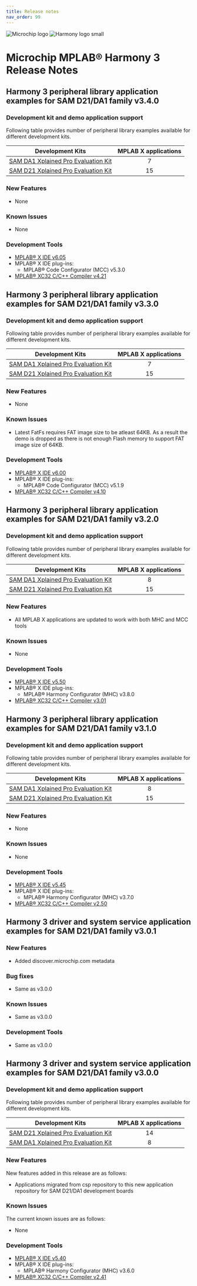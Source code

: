 ```yaml
---
title: Release notes
nav_order: 99
---
```


![Microchip logo](https://raw.githubusercontent.com/wiki/Microchip-MPLAB-Harmony/Microchip-MPLAB-Harmony.github.io/images/microchip_logo.png)
![Harmony logo small](https://raw.githubusercontent.com/wiki/Microchip-MPLAB-Harmony/Microchip-MPLAB-Harmony.github.io/images/microchip_mplab_harmony_logo_small.png)

# Microchip MPLAB® Harmony 3 Release Notes

## Harmony 3 peripheral library application examples for SAM D21/DA1 family  v3.4.0

### Development kit and demo application support

Following table provides number of peripheral library examples available for different development kits.

| Development Kits  | MPLAB X applications |
|:-----------------:|:-------------------:|
| [SAM DA1 Xplained Pro Evaluation Kit](https://www.microchip.com/DevelopmentTools/ProductDetails/PartNO/ATSAMDA1-XPRO) | 7 |
| [SAM D21 Xplained Pro Evaluation Kit](https://www.microchip.com/developmenttools/ProductDetails/atsamd21-xpro) | 15 |

### New Features

- None

### Known Issues

- None

### Development Tools

- [MPLAB® X IDE v6.05](https://www.microchip.com/mplab/mplab-x-ide)
- MPLAB® X IDE plug-ins:
  - MPLAB® Code Configurator (MCC) v5.3.0
- [MPLAB® XC32 C/C++ Compiler v4.21](https://www.microchip.com/mplab/compilers)

## Harmony 3 peripheral library application examples for SAM D21/DA1 family  v3.3.0

### Development kit and demo application support

Following table provides number of peripheral library examples available for different development kits.

| Development Kits  | MPLAB X applications |
|:-----------------:|:-------------------:|
| [SAM DA1 Xplained Pro Evaluation Kit](https://www.microchip.com/DevelopmentTools/ProductDetails/PartNO/ATSAMDA1-XPRO) | 7 |
| [SAM D21 Xplained Pro Evaluation Kit](https://www.microchip.com/developmenttools/ProductDetails/atsamd21-xpro) | 15 |

### New Features

- None

### Known Issues

- Latest FatFs requires FAT image size to be atleast 64KB. As a result the demo is dropped as there is not enough Flash memory to support FAT image size of 64KB.

### Development Tools

- [MPLAB® X IDE v6.00](https://www.microchip.com/mplab/mplab-x-ide)
- MPLAB® X IDE plug-ins:
  - MPLAB® Code Configurator (MCC) v5.1.9
- [MPLAB® XC32 C/C++ Compiler v4.10](https://www.microchip.com/mplab/compilers)

## Harmony 3 peripheral library application examples for SAM D21/DA1 family  v3.2.0

### Development kit and demo application support

Following table provides number of peripheral library examples available for different development kits.

| Development Kits  | MPLAB X applications |
|:-----------------:|:-------------------:|
| [SAM DA1 Xplained Pro Evaluation Kit](https://www.microchip.com/DevelopmentTools/ProductDetails/PartNO/ATSAMDA1-XPRO) | 8 |
| [SAM D21 Xplained Pro Evaluation Kit](https://www.microchip.com/developmenttools/ProductDetails/atsamd21-xpro) | 15 |

### New Features

- All MPLAB X applications are updated to work with both MHC and MCC tools

### Known Issues

- None

### Development Tools

- [MPLAB® X IDE v5.50](https://www.microchip.com/mplab/mplab-x-ide)
- MPLAB® X IDE plug-ins:
  - MPLAB® Harmony Configurator (MHC) v3.8.0
- [MPLAB® XC32 C/C++ Compiler v3.01](https://www.microchip.com/mplab/compilers)

## Harmony 3 peripheral library application examples for SAM D21/DA1 family  v3.1.0

### Development kit and demo application support

Following table provides number of peripheral library examples available for different development kits.

| Development Kits  | MPLAB X applications |
|:-----------------:|:-------------------:|
| [SAM DA1 Xplained Pro Evaluation Kit](https://www.microchip.com/DevelopmentTools/ProductDetails/PartNO/ATSAMDA1-XPRO) | 8 |
| [SAM D21 Xplained Pro Evaluation Kit](https://www.microchip.com/developmenttools/ProductDetails/atsamd21-xpro) | 15 |

### New Features

- None

### Known Issues

- None

### Development Tools

- [MPLAB® X IDE v5.45](https://www.microchip.com/mplab/mplab-x-ide)
- MPLAB® X IDE plug-ins:
  - MPLAB® Harmony Configurator (MHC) v3.7.0
- [MPLAB® XC32 C/C++ Compiler v2.50](https://www.microchip.com/mplab/compilers)


## Harmony 3 driver and system service application examples for SAM D21/DA1 family  v3.0.1

### New Features
- Added discover.microchip.com metadata

### Bug fixes
- Same as v3.0.0

### Known Issues
- Same as v3.0.0

### Development Tools
- Same as v3.0.0

## Harmony 3 driver and system service application examples for SAM D21/DA1 family  v3.0.0

### Development kit and demo application support

Following table provides number of peripheral library examples available for different development kits.

| Development Kits  | MPLAB X applications |
|:-----------------:|:-------------------:|
| [SAM D21 Xplained Pro Evaluation Kit](https://www.microchip.com/developmenttools/ProductDetails/atsamd21-xpro) | 14 |
| [SAM DA1 Xplained Pro Evaluation Kit](https://www.microchip.com/DevelopmentTools/ProductDetails/PartNO/ATSAMDA1-XPRO) | 8 |

### New Features

New features added in this release are as follows:

- Applications migrated from csp repository to this new application repository for SAM D21/DA1 development boards


### Known Issues

The current known issues are as follows:

- None

### Development Tools

- [MPLAB® X IDE v5.40](https://www.microchip.com/mplab/mplab-x-ide)
- MPLAB® X IDE plug-ins:
  - MPLAB® Harmony Configurator (MHC) v3.6.0
- [MPLAB® XC32 C/C++ Compiler v2.41](https://www.microchip.com/mplab/compilers)
